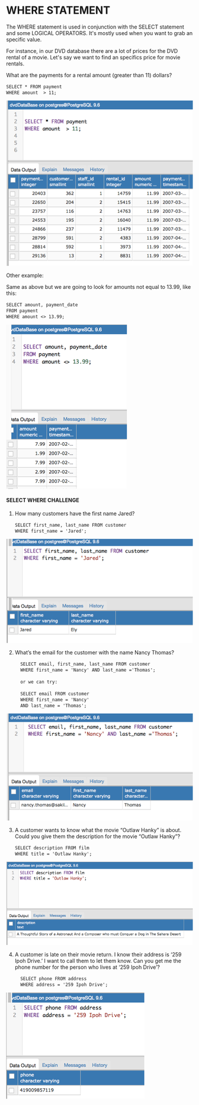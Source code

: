 # WHERE STATEMENT


The WHERE statement is used in conjunction with the SELECT statement and some LOGICAL OPERATORS.
It's mostly used when you want to grab an specific value.

For instance, in our DVD database there are a lot of prices for the DVD rental of a movie.  Let's say we want to find an specifics price for movie rentals.

What are the payments for a rental amount (greater than 11) dollars?

    SELECT * FROM payment
    WHERE amount  > 11;
    
 
 ![Alt text](https://github.com/PauloRlopez/SQL_Basics/blob/master/Images/ex5.png?raw= "ex5")

Other example:

Same as above but we are going to look for amounts not equal to 13.99, like this:

    SELECT amount, payment_date 
    FROM payment 
    WHERE amount <> 13.99;
    
![Alt text](https://github.com/PauloRlopez/SQL_Basics/blob/master/Images/ex6.png?raw="ex6")

####   **SELECT WHERE CHALLENGE**

1.  How many customers have the first name Jared?


        SELECT first_name, last_name FROM customer
        WHERE first_name = 'Jared';
        
![Alt text](https://github.com/PauloRlopez/SQL_Basics/blob/master/Images/challenge1.png?raw="challenge1")

2. What’s the email for the customer with the name Nancy Thomas?

         SELECT email, first_name, last_name FROM customer
         WHERE first_name = 'Nancy' AND last_name ='Thomas';
           
         or we can try:

         SELECT email FROM customer
         WHERE first_name = 'Nancy'
         AND last_name = 'Thomas';
         
![Alt text](https://github.com/PauloRlopez/SQL_Basics/blob/master/Images/challenge2.png?raw"challenge2")

3.  A customer wants to know what the movie “Outlaw Hanky” is about. Could you give them the description for the movie “Outlaw Hanky”?


        SELECT description FROM film
        WHERE title = 'Outlaw Hanky';
![Alt text](https://github.com/PauloRlopez/SQL_Basics/blob/master/Images/challenge3.png?raw="challenge3")

4. A customer is late on their movie return.  I know their address is ‘259 Ipoh Drive.’  I want to call them to let them know.   Can you get me the phone number for the person who lives at ‘259 Ipoh Drive’?

         SELECT phone FROM address
         WHERE address = '259 Ipoh Drive';

![Alt text](https://github.com/PauloRlopez/SQL_Basics/blob/master/Images/challenge4.png?raw="challenge4")

